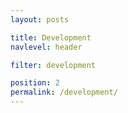 ```yaml
---
layout: posts

title: Development
navlevel: header

filter: development

position: 2
permalink: /development/
---
```


